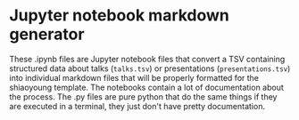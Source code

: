 # Jupyter notebook markdown generator

These .ipynb files are Jupyter notebook files that convert a TSV containing structured data about talks (`talks.tsv`) or presentations (`presentations.tsv`) into individual markdown files that will be properly formatted for the shiaoyoung template. The notebooks contain a lot of documentation about the process. The .py files are pure python that do the same things if they are executed in a terminal, they just don't have pretty documentation.




